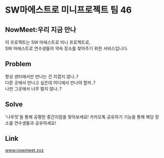 # SW마에스트로 미니프로젝트 팀 46

## NowMeet:우리 지금 만나
이 프로젝트는 SW 마에스트로 미니 프로젝트로,\
SW 마에스트로 연수생들의 약속 장소를 찾아주기 위한 서비스입니다.

## Problem
항상 센터에서만 만나는 건 지겹지 않나..?\
다른 곳에서 만나고 싶은데 어디에서 만나야 할까..?\
나만 그곳에서 너무 멀지 않나..?


## Solve
'나우밋'을 통해 공평한 중간지점을 찾아보세요!
카카오톡 공유하기 기능을 통해 해당 장소를 연수생들과 공유하세요!


## Link
www.nowmeet.xyz

